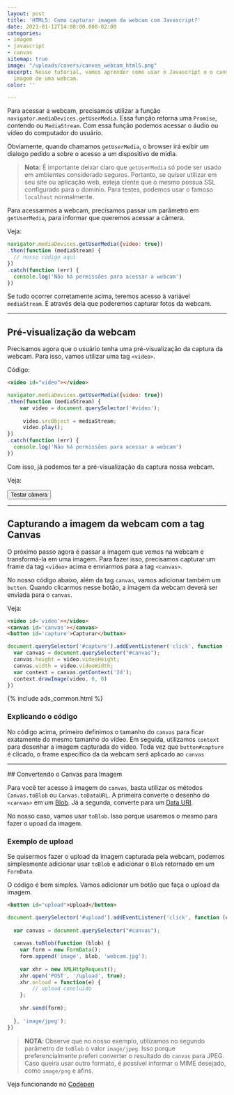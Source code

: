 ```yaml
---
layout: post
title: 'HTML5: Como capturar imagem da webcam com Javascript?'
date: 2021-01-12T14:08:00.000-02:00
categories:
- imagem
- javascript
- canvas
sitemap: true
image: "/uploads/covers/canvas_webcam_html5.png"
excerpt: Nesse tutorial, vamos aprender como usar o Javascript e o canvas para capturar
  imagem de uma webcam.
color: ''

---
```

Para acessar a webcam, precisamos utilizar a função `navigator.mediaDevices.getUserMedia`. Essa função retorna uma `Promise`, contendo ou `MediaStream`. Com essa função podemos acessar o áudio ou vídeo do computador do usuário.

Obviamente, quando chamamos `getUserMedia`, o browser irá exibir um dialogo pedido a sobre o acesso a um dispositivo de mídia.

> **Nota:** É importante deixar claro que `getUserMedia` só pode ser usado em ambientes considerado seguros. Portanto, se quiser utilizar em seu site ou aplicação web, esteja ciente que o mesmo possua SSL configurado para o domínio. Para testes, podemos usar o famoso `localhost` normalmente.

Para acessarmos a webcam, precisamos passar um parâmetro em `getUserMedia`, para informar que queremos acessar a câmera. 

Veja:

```javascript
navigator.mediaDevices.getUserMedia({video: true})
.then(function (mediaStream) {
  // nosso código aqui
})
.catch(function (err) {
  console.log('Não há permissões para acessar a webcam')
})
```

Se tudo ocorrer corretamente acima, teremos acesso à variável `mediaStream`. É através dela que poderemos capturar fotos da webcam. 

<hr />

## Pré-visualização da webcam

Precisamos agora que o usuário tenha uma pré-visualização da captura da webcam. Para isso, vamos utilizar uma tag `<video>`.

Código:

```html
<video id="video"></video>
```

```javascript
navigator.mediaDevices.getUserMedia({video: true})
.then(function (mediaStream) {
	var video = document.querySelector('#video');
  
     video.srcObject = mediaStream;
     video.play();
})
.catch(function (err) {
  console.log('Não há permissões para acessar a webcam')
})
```

Com isso, já podemos ter a pré-visualização da captura nossa webcam.

Veja:

<!-- Exemplo -->
<button class="button is-primary is-large" id="button-camera">Testar câmera</button>
<video id="video-teste" style="display: none"></video>
<sub id="video-mensagem-erro"></sub>
<script>
document.querySelector('#button-camera').addEventListener('click', function () {
  navigator.mediaDevices.getUserMedia({video: true})
  .then(function (mediaStream) {
      var video = document.querySelector('#video-teste');
      video.style.display = 'block';
      video.srcObject = mediaStream;
      video.play();
  })
  .catch(function (err) {
    document.querySelector('#video-mensagem-erro').innerText = 'Não há permissões para acessar a webcam';
  })
})
</script>

<!-- /Exemplo -->

<hr />

## Capturando a imagem da webcam com a tag Canvas

O próximo passo agora é passar a imagem que vemos na webcam e transformá-la em uma imagem.  Para fazer isso,  precisamos capturar um frame da tag `<video>` acima e enviarmos para a tag  `<canvas>`.

No nosso código abaixo, além da tag `canvas`, vamos adicionar também um `button`. Quando clicarmos nesse botão, a imagem da webcam deverá ser enviada para o `canvas`.

Veja:

```html
<video id='video'></video>
<canvas id='canvas'></canvas>
<button id='capture'>Capturar</button>
```

```javascript
document.querySelector('#capture').addEventListener('click', function (e) {
  var canvas = document.querySelector("#canvas");  
  canvas.height = video.videoHeight;
  canvas.width = video.videoWidth;
  var context = canvas.getContext('2d');
  context.drawImage(video, 0, 0)
})
```

{% include ads_common.html %}

### Explicando o código

No código acima, primeiro definimos o tamanho do `canvas` para ficar exatamente do mesmo tamanho do vídeo. Em seguida, utilizamos  `context` para desenhar a imagem capturada do vídeo. Toda vez que `button#capture` é clicado, o frame específico da  da webcam será aplicado ao `canvas`

<hr />
## Convertendo o Canvas para Imagem

Para você ter acesso à imagem do `canvas`, basta utilizar os métodos `Canvas.toBlob` ou `Canvas.toDataURL`.  A primeira converte o desenho do `<canvas>` em um [Blob](https://developer.mozilla.org/pt-BR/docs/Web/API/Blob "BLOB - Documentação do MDN"). Já a segunda, converte para um [Data URI](https://developer.mozilla.org/en-US/docs/Web/HTTP/Basics_of_HTTP/Data_URIs "Data URI - Documentação da MDN").

No nosso caso, vamos usar `toBlob`. Isso porque usaremos o mesmo para fazer o upoad da imagem.


### Exemplo de upload

Se quisermos fazer o upload da imagem capturada pela webcam, podemos simplesmente adicionar usar `toBlob` e adicionar o `Blob` retornado em um `FormData`.

O código é bem simples. Vamos adicionar um botão que faça o upload da imagem.

```html
<button id="upload">Upload</button>
```
```javascript
document.querySelector('#upload').addEventListener('click', function (e) {
 
  var canvas = document.querySelector("#canvas");
  
  canvas.toBlob(function (blob) {
  	var form = new FormData();
    form.append('image', blob, 'webcam.jpg');
    
  	var xhr = new XMLHttpRequest();
    xhr.open('POST', '/upload', true);
    xhr.onload = function(e) {
    	// upload concluído  
    };
    
    xhr.send(form);  
                              
  }, 'image/jpeg');
})
```

> **NOTA**: Observe que no nosso exemplo, utilizamos no segundo parâmetro de `toBlob` o valor `image/jpeg`. Isso porque preferencialmente preferi converter o resultado do `canvas` para JPEG. Caso queira usar outro formato, é possível informar o MIME desejado, como `image/png` e afins. 

Veja funcionando no [Codepen](https://codepen.io/wallacemaxters/pen/XWmvLXE)